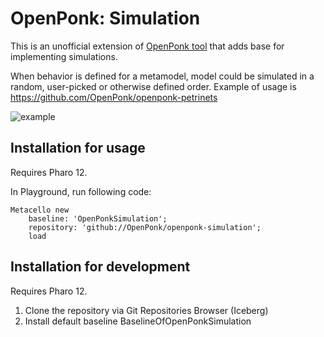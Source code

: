 # OpenPonk: Simulation

This is an unofficial extension of [OpenPonk tool](https://openponk.org) that adds base for implementing simulations. 

When behavior is defined for a metamodel, model could be simulated in a random, user-picked or otherwise defined order.
Example of usage is https://github.com/OpenPonk/openponk-petrinets

![example](http://www.mediafire.com/convkey/6324/fed28qgushayde6zg.jpg)

## Installation for usage

Requires Pharo 12.

In Playground, run following code:
```
Metacello new
    baseline: 'OpenPonkSimulation';
    repository: 'github://OpenPonk/openponk-simulation';
    load
```

## Installation for development

Requires Pharo 12.

1. Clone the repository via Git Repositories Browser (Iceberg)
1. Install default baseline BaselineOfOpenPonkSimulation
